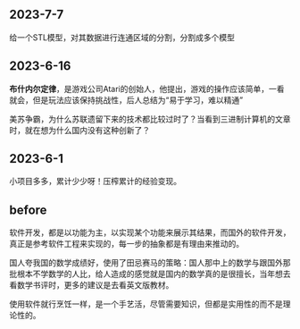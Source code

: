 ## 2023-7-7

给一个STL模型，对其数据进行连通区域的分割，分割成多个模型

## 2023-6-16
**布什内尔定律**，是游戏公司Atari的创始人，他提出，游戏的操作应该简单，一看就会，但是玩法应该保持挑战性，后人总结为“易于学习，难以精通”

美苏争霸，为什么苏联遗留下来的技术都比较过时了？当看到三进制计算机的文章时，就在想为什么国内没有这种创新了？

## 2023-6-1

小项目多多，累计少少呀！压榨累计的经验变现。

## before

软件开发，都是以功能为主，以实现某个功能来展示其结果，而国外的软件开发，真正是参考软件工程来实现的，每一步的抽象都是有理由来推动的。

国人夸我国的数学成绩好，使用了田忌赛马的策略：国人那中上的数学与跟国外那批根本不学数学的人比，给人造成的感觉就是国内的数学真的是很擅长，当年想去看数学书评时，更多的建议是去看英文版教材。

使用软件就行烹饪一样，是一个手艺活，尽管需要知识，但都是实用性的而不是理论性的。
